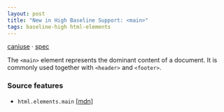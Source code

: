 ```yaml
---
layout: post
title: "New in High Baseline Support: <main>"
tags: baseline-high html-elements
---
```


[caniuse](https://caniuse.com/?search=main) · [spec](https://html.spec.whatwg.org/multipage/grouping-content.html#the-main-element)

The `<main>` element represents the dominant content of a document. It is commonly used together with `<header>` and `<footer>`.

### Source features

- ``html.elements.main`` [[mdn]](https://developer.mozilla.org/en-US/search?q=html.elements.main)
